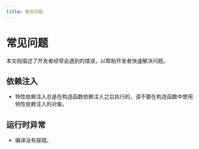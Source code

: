 ```yaml
---
title: 常见问题
---
```


# 常见问题

本文档描述了开发者经常会遇到的错误，以帮助开发者快速解决问题。

## 依赖注入

- 特性依赖注入总是在构造函数依赖注入之后执行的，请不要在构造函数中使用特性依赖注入的对象。


## 运行时异常

- 编译没有报错。
